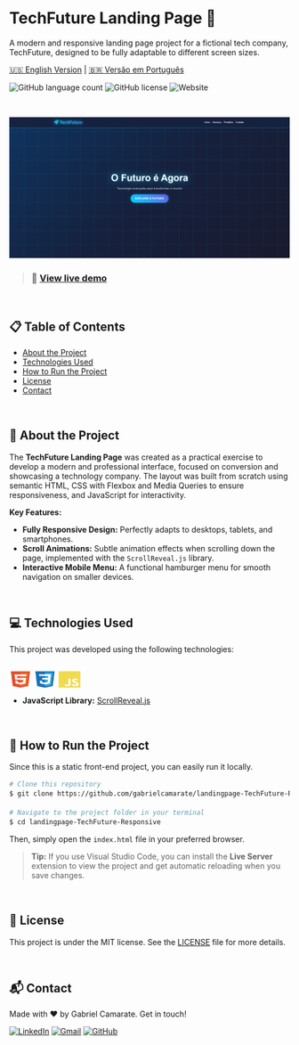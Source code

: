 # TechFuture Landing Page 🚀

A modern and responsive landing page project for a fictional tech company, TechFuture, designed to be fully adaptable to different screen sizes.

[🇺🇸 English Version](README.md) | [🇧🇷 Versão em Português](PT-BR-README.md)

![GitHub language count](https://img.shields.io/github/languages/count/gabrielcamarate/landingpage-TechFuture-Responsive?style=for-the-badge)
![GitHub license](https://img.shields.io/github/license/gabrielcamarate/landingpage-TechFuture-Responsive?style=for-the-badge)
![Website](https://img.shields.io/website?up_message=online&url=https%3A%2F%2Fgabrielcamarate.github.io%2Flandingpage-TechFuture-Responsive%2F&style=for-the-badge)

<br>

<p align="center">
  <img src="images/preview.png" alt="Project Demo">
</p>

> ### 🔗 **[View live demo](https://landingpage-tech-future-responsive.vercel.app/)**

<br>

## 📋 Table of Contents

* [About the Project](#-about-the-project)
* [Technologies Used](#-technologies-used)
* [How to Run the Project](#-how-to-run-the-project)
* [License](#-license)
* [Contact](#-contact)

<br>

## 📖 About the Project

The **TechFuture Landing Page** was created as a practical exercise to develop a modern and professional interface, focused on conversion and showcasing a technology company. The layout was built from scratch using semantic HTML, CSS with Flexbox and Media Queries to ensure responsiveness, and JavaScript for interactivity.

**Key Features:**
*   **Fully Responsive Design:** Perfectly adapts to desktops, tablets, and smartphones.
*   **Scroll Animations:** Subtle animation effects when scrolling down the page, implemented with the `ScrollReveal.js` library.
*   **Interactive Mobile Menu:** A functional hamburger menu for smooth navigation on smaller devices.

<br>

## 💻 Technologies Used

This project was developed using the following technologies:

<div style="display: inline_block"><br>
  <img align="center" alt="HTML5" height="30" width="40" src="https://raw.githubusercontent.com/devicons/devicon/master/icons/html5/html5-original.svg">
  <img align="center" alt="CSS3" height="30" width="40" src="https://raw.githubusercontent.com/devicons/devicon/master/icons/css3/css3-original.svg">
  <img align="center" alt="JavaScript" height="30" width="40" src="https://raw.githubusercontent.com/devicons/devicon/master/icons/javascript/javascript-plain.svg">
</div>

*   **JavaScript Library:** [ScrollReveal.js](https://scrollrevealjs.org/)

<br>

## 🚀 How to Run the Project

Since this is a static front-end project, you can easily run it locally.

```bash
# Clone this repository
$ git clone https://github.com/gabrielcamarate/landingpage-TechFuture-Responsive.git

# Navigate to the project folder in your terminal
$ cd landingpage-TechFuture-Responsive
```

Then, simply open the `index.html` file in your preferred browser.

> **Tip:** If you use Visual Studio Code, you can install the **Live Server** extension to view the project and get automatic reloading when you save changes.

<br>

## 📝 License

This project is under the MIT license. See the [LICENSE](LICENSE) file for more details.

<br>

## 📬 Contact

Made with ❤️ by Gabriel Camarate. Get in touch!

[![LinkedIn](https://img.shields.io/badge/linkedin-%230077B5.svg?style=for-the-badge&logo=linkedin&logoColor=white)](https://www.linkedin.com/in/gabrielcamarate/)
[![Gmail](https://img.shields.io/badge/EMAIL-D14836?style=for-the-badge&logo=gmail&logoColor=white)](mailto:gabrielcamarate@icloud.com)
[![GitHub](https://img.shields.io/badge/github-%23121011.svg?style=for-the-badge&logo=github&logoColor=white)](https://github.com/gabrielcamarate)